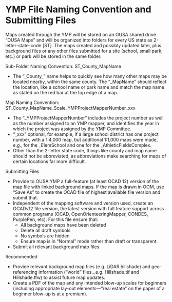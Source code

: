 # YMP File Naming Convention and Submitting Files

Maps created through the YMP will be stored on an OUSA shared drive “OUSA Maps” and will be organized into folders for every US state as 2-letter-state-code \[ST\]. The maps created and possibly updated later, plus background files or any other files submitted for a site \(school, small park, etc.\) or park will be stored in the same folder.

Sub-Folder Naming Convention: ST\_County\_MapName

* The “\_County\_” name helps to quickly see how many other maps may be located nearby, within the same county. The “\_MapName” should reflect the location, like a school name or park name and match the map name as stated on the red bar at the top edge of a map.

Map Naming Convention: ST\_County\_MapName\_Scale\_YMPProjectMapperNumber\_xxx

* The “\_YMPProjectMapperNumber” includes the project number as well as the number assigned to an YMP mapper, and identifies the year in which the project was assigned by the YMP Committee. 
* “\_xxx” optional, for example, if a large school district has one project number, with a 1:4,000 map, but additional 1:1,000 maps were made, e.g., for the \_ElemSchool and one for the \_AthleticFieldsComplex.
* Other than the 2-letter state code, things like county and map name should not be abbreviated, as abbreviations make searching for maps of certain locations far more difficult.

Submitting Files

* Provide to OUSA YMP a full-feature \(at least OCAD 12\) version of the map file with linked background maps. If the map is drawn in OOM, use “Save As” to create the OCAD file of highest available file version and submit that.
* Independent of the mapping software and version used, create an OCADv12 file version, the latest version with full feature support across common programs \(OCAD, OpenOrienteeringMapper, CONDES, PurplePen, etc\). For this file ensure that:
  * All background maps have been deleted
  * Delete all draft symbols
  * No symbols are hidden
  * Ensure map is in “Normal” mode rather than draft or transparent.
* Submit all relevant background map files

Recommended

* Provide relevant background map files \(e.g. LiDAR hillshade\) and geo-referencing information \(“world” files…e.g. Hillshade.tif and Hillshade.tfw\) to assist future map updates.
* Create a PDF of the map and any intended blow-up scales for beginners \(including appropriate lay-out elements—“real estate” on the paper of a beginner blow-up is at a premium\).

